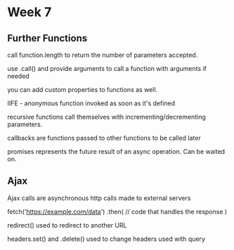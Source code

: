 # Week 7

## Further Functions

call function.length to return the number of parameters accepted.

use .call() and provide arguments to call a function with arguments if needed

you can add custom properties to functions as well.

IIFE - anonymous function invoked as soon as it's defined

recursive functions call themselves with incrementing/decrementing parameters.

callbacks are functions passed to other functions to be called later

promises represents the future result of an async operation. Can be waited on.

## Ajax

Ajax calls are asynchronous http calls made to external servers

fetch('https://example.com/data') .then( // code that handles the response )

redirect() used to redirect to another URL

headers.set() and .delete() used to change headers used with query

